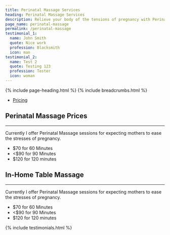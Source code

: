 ```yaml
---
title: Perinatal Massage Services
heading: Perinatal Massage Services
description: Relieve your body of the tensions of pregnancy with Perinatal massage therapy.
page_name: perinatal-massage
permalink: /perinatal-massage
testimonial_1:
  name: John Smith
  quote: Nice work
  profession: Blacksmith
  icon: man
testimonial_2:
  name: Test 2
  quote: Testing 123
  profession: Tester
  icon: woman
---
```


{% include page-heading.html %}
{% include breadcrumbs.html %}

<!--=== Profile ===-->
<div class="container content profile">
  <div class="row">
    <!--Left Sidebar-->
    <div class="col-md-3">
      <ul class="list-group sidebar-nav-v1" id="sidebar-nav-1">
        <li class="list-group-item">
          <a class="collapse-link" data-toggle="collapse" href="#collapseOne" aria-expanded="false" aria-controls="collapseOne">Pricing</a>
        </li>
      </ul>
    </div>
    <!--End Left Sidebar-->
    <!-- Profile Content -->
    <div class="col-md-9">
      <div class="profile-body">
        <div class="profile-bio">
          <div class="row">
            <div class="col-md-12">   
              <div class="collapse in" id="collapseZero">
                <h2>Perinatal Massage Prices</h2>
                <hr>
                <p>Currently I offer Perinatal Massage sessions for expecting mothers to ease the stresses of pregnancy.</p>
                <ul>
                  <li>$70 for 60 Minutes</li>
                  <li><$90 for 90 Minutes</li>
                  <li>$120 for 120 minutes</li>
                </ul>
              </div>
              <div class="collapse" id="collapseOne">
                <h2>In-Home Table Massage</h2>
                <hr>
                <p>Currently I offer Perinatal Massage sessions for expecting mothers to ease the stresses of pregnancy.</p>
                <ul>
                  <li>$70 for 60 Minutes</li>
                  <li><$90 for 90 Minutes</li>
                  <li>$120 for 120 minutes</li>
                </ul>
              </div>
            </div>
          </div>
        </div><!--/end row-->
      </div>
    </div>
    <!-- End Profile Content -->
  </div><!--/end row-->
  {% include testimonials.html %}
</div>
<!--=== End Profile ===-->
